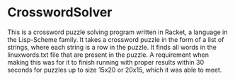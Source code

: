 # CrosswordSolver
This is a crossword puzzle solving program written in Racket, a language in the Lisp-Scheme family.
It takes a crossword puzzle in the form of a list of strings, where each string is a row in the puzzle.
It finds all words in the linuxwords.txt file that are present in the puzzle.
A requirement when making this was for it to finish running with proper results within 30 seconds for puzzles up to size 15x20 or 20x15, which it was able to meet.
